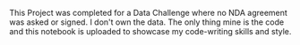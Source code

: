This Project was completed for a Data Challenge where no NDA agreement was asked or signed. I don't own the data. The only thing mine is the code and this notebook is uploaded to showcase my code-writing skills and style.


